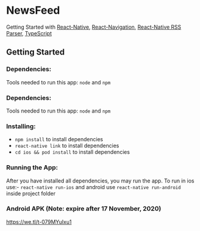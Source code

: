 # NewsFeed
Getting Started with [React-Native](https://reactnative.dev/), [React-Navigation](https://reactnavigation.org/), [React-Native RSS Parser](https://www.npmjs.com/package/react-native-rss-parser), [TypeScript](https://www.typescriptlang.org/)

## Getting Started

### Dependencies:
Tools needed to run this app: `node` and `npm`

### Dependencies:
Tools needed to run this app: `node` and `npm`

### Installing:
* `npm install` to install dependencies
* `react-native link` to install dependencies
* `cd ios && pod install` to install dependencies

### Running the App:
After you have installed all dependencies, you may run the app.
To run in ios use:- `react-native run-ios` and android use `react-native run-android` inside project folder

### Android APK (Note: expire after 17 November, 2020)
https://we.tl/t-079MYuIxu1

